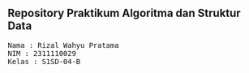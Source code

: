 ## Repository Praktikum Algoritma dan Struktur Data

<pre>
Nama : Rizal Wahyu Pratama
NIM : 2311110029
Kelas : S1SD-04-B
</pre>
